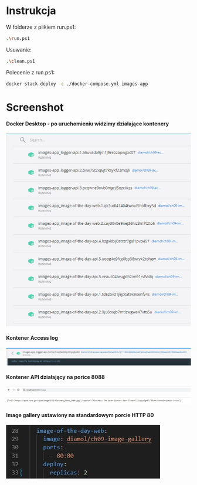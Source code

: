 # Instrukcja
W folderze z plikiem run.ps1:
```sh
.\run.ps1
```
Usuwanie:
```sh
.\clean.ps1  
``` 

Polecenie z run.ps1:
```sh
docker stack deploy -c ./docker-compose.yml images-app
``` 

# Screenshot
#### Docker Desktop - po uruchomieniu widzimy działające kontenery
![](images/docker_desktop_all_containers_running.jpg)
#### Kontener Access log 
![](images/logs.jpg)
#### Kontener API działający na porice 8088
![](images/api_browser.jpg)
#### Image gallery ustawiony na standardowym porcie HTTP 80
![](images/gallery.jpg)